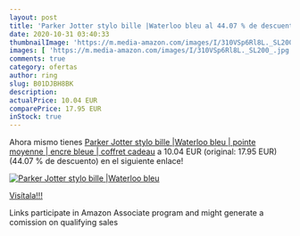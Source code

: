 ```yaml
---
layout: post
title: 'Parker Jotter stylo bille |Waterloo bleu al 44.07 % de descuento'
date: 2020-10-31 03:40:33
thumbnailImage: 'https://m.media-amazon.com/images/I/310VSp6Rl8L._SL200_.jpg'
images: [ 'https://m.media-amazon.com/images/I/310VSp6Rl8L._SL200_.jpg' ]
comments: true
category: ofertas
author: ring
slug: B01DJBH8BK
description:
actualPrice: 10.04 EUR
comparePrice: 17.95 EUR
inStock: true
---
```


Ahora mismo tienes [Parker Jotter stylo bille |Waterloo bleu | pointe moyenne | encre bleue | coffret cadeau](https://www.amazon.fr/dp/B01DJBH8BK/?tag=tolees0d-21) a 10.04 EUR (original: 17.95 EUR) (44.07 %  de descuento) en el siguiente enlace!

[![Parker Jotter stylo bille |Waterloo bleu](https://m.media-amazon.com/images/I/310VSp6Rl8L._SL200_.jpg)](https://www.amazon.fr/dp/B01DJBH8BK/?tag=tolees0d-21)

[Visítala!!!](https://www.amazon.fr/dp/B01DJBH8BK/?tag=tolees0d-21)

Links participate in Amazon Associate program and might generate a comission on qualifying sales
